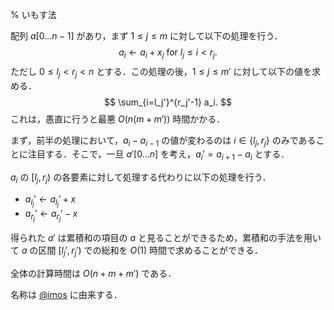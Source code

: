 % いもす法

配列 $a[0\ldots n-1]$ があり，まず $1 \le j \le m$ に対して以下の処理を行う．
$$ a_i \gets a_i + x_j\text{ for }l_j\le i<r_j. $$
ただし $0\le l_j<r_j<n$ とする．この処理の後，$1 \le j \le m'$ に対して以下の値を求める．
$$ \sum_{i=l_j'}^{r_j'-1} a_i. $$
これは，愚直に行うと最悪 $O(n(m+m'))$ 時間かかる．

まず，前半の処理において，$a_i-a_{i-1}$ の値が変わるのは $i \in \{l_j, r_j\}$ のみであることに注目する．そこで，一旦 $a'[0\ldots n]$ を考え，$a_i' = a_{i+1}-a_i$ とする．

$a_i$ の $[l_j, r_j)$ の各要素に対して処理する代わりに以下の処理を行う．
- $a_{l_j}' \gets a_{l_j}' + x$
- $a_{r_j}' \gets a_{r_j}' - x$

得られた $a'$ は累積和の項目の $a$ と見ることができるため，累積和の手法を用いて $a$ の区間 $[l_j', r_j')$ での総和を $O(1)$ 時間で求めることができる．

全体の計算時間は $O(n+m+m')$ である．

名称は [@imos](https://twitter.com/imos) に由来する．